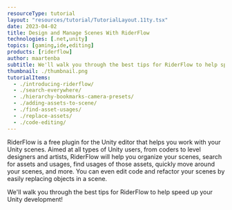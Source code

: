 ```yaml
---
resourceType: tutorial
layout: "resources/tutorial/TutorialLayout.11ty.tsx"
date: 2023-04-02
title: Design and Manage Scenes With RiderFlow
technologies: [.net,unity]
topics: [gaming,ide,editing]
products: [riderflow]
author: maartenba
subtitle: We'll walk you through the best tips for RiderFlow to help speed up your Unity development!
thumbnail: ./thumbnail.png
tutorialItems:
  - ./introducing-riderflow/
  - ./search-everywhere/
  - ./hierarchy-bookmarks-camera-presets/
  - ./adding-assets-to-scene/
  - ./find-asset-usages/
  - ./replace-assets/
  - ./code-editing/
---
```


RiderFlow is a free plugin for the Unity editor that helps you work with your Unity scenes.
Aimed at all types of Unity users, from coders to level designers and artists, RiderFlow will help you organize your scenes,
search for assets and usages, find usages of those assets, quickly move around your scenes, and more.
You can even edit code and refactor your scenes by easily replacing objects in a scene.

We'll walk you through the best tips for RiderFlow to help speed up your Unity development!
